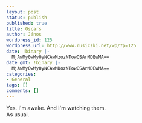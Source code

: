 ```yaml
---
layout: post
status: publish
published: true
title: Oscars
author: János
wordpress_id: 125
wordpress_url: http://www.rusiczki.net/wp/?p=125
date: !binary |-
  MjAwMy0wMy0yNCAwMzozNTowOSArMDEwMA==
date_gmt: !binary |-
  MjAwMy0wMy0yNCAwMDozNTowOSArMDEwMA==
categories:
- General
tags: []
comments: []
---
```

<p>Yes. I'm awake. And I'm watching them.<br />
As usual.</p>
